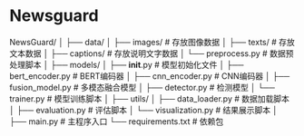 # Newsguard
NewsGuard/
│
├── data/
│   ├── images/                # 存放图像数据
│   ├── texts/                 # 存放文本数据
│   ├── captions/              # 存放说明文字数据
│   └── preprocess.py          # 数据预处理脚本
│
├── models/
│   ├── __init__.py            # 模型初始化文件
│   ├── bert_encoder.py        # BERT编码器
│   ├── cnn_encoder.py         # CNN编码器
│   ├── fusion_model.py        # 多模态融合模型
│   ├── detector.py            # 检测模型
│   └── trainer.py             # 模型训练脚本
│
├── utils/
│   ├── data_loader.py         # 数据加载脚本
│   ├── evaluation.py          # 评估脚本
│   └── visualization.py       # 结果展示脚本
│
├── main.py                    # 主程序入口
└── requirements.txt           # 依赖包
